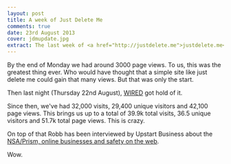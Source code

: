 ```yaml
---
layout: post
title: A week of Just Delete Me
comments: true
date: 23rd August 2013
cover: jdmupdate.jpg
extract: The last week of <a href="http://justdelete.me">justdelete.me</a> has been crazy. <a href="http://robblewis.me">Robb</a> and I couldn't have imagined the attention it has received.
---
```


By the end of Monday we had around 3000 page views. To us, this was the greatest thing ever. Who would have thought that a simple site like just delete me could gain that many views. But that was only the start.

Then last night (Thursday 22nd August),  [WIRED](http://www.wired.com/gadgetlab/2013/08/just-delete-me/) got hold of it.

Since then, we've had 32,000 visits, 29,400 unique visitors and 42,100 page views. This brings us up to a total of 39.9k total visits, 36.5 unique visitors and 51.7k total page views. This is crazy.

On top of that Robb has been interviewed by Upstart Business about the [NSA/Prism, online businesses and safety on the web](http://upstart.bizjournals.com/companies/innovation/2013/08/23/justdeletme-lets-users-delete-accounts.html).

Wow.